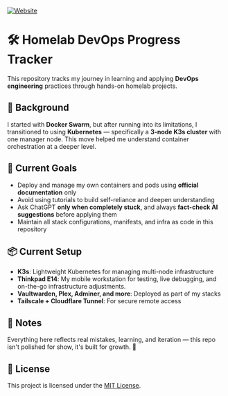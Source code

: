 [![Website](https://img.shields.io/badge/Visit-heroaero.dev-0A0A0A?style=for-the-badge&logo=firefox)](https://heroaero.dev)


# 🛠️ Homelab DevOps Progress Tracker

This repository tracks my journey in learning and applying **DevOps engineering** practices through hands-on homelab projects.

## 🧠 Background

I started with **Docker Swarm**, but after running into its limitations, I transitioned to using **Kubernetes** — specifically a **3-node K3s cluster** with one manager node. This move helped me understand container orchestration at a deeper level.

## 🚀 Current Goals

- Deploy and manage my own containers and pods using **official documentation** only
- Avoid using tutorials to build self-reliance and deepen understanding
- Ask ChatGPT **only when completely stuck**, and always **fact-check AI suggestions** before applying them
- Maintain all stack configurations, manifests, and infra as code in this repository

## 📦 Current Setup

- **K3s**: Lightweight Kubernetes for managing multi-node infrastructure
- **Thinkpad E14**: My mobile workstation for testing, live debugging, and on-the-go infrastructure adjustments.
- **Vaultwarden, Plex, Adminer, and more**: Deployed as part of my stacks
- **Tailscale + Cloudflare Tunnel**: For secure remote access

## 🧾 Notes

Everything here reflects real mistakes, learning, and iteration — this repo isn't polished for show, it's built for growth. 💪

## 📝 License

This project is licensed under the [MIT License](LICENSE).
